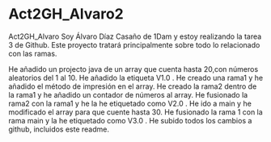 # Act2GH_Alvaro2
Act2GH_Alvaro
Soy Álvaro Díaz Casaño de 1Dam y estoy realizando la tarea 3 de Github. Este proyecto tratará principalmente sobre todo lo relacionado con las ramas.

He añadido un projecto java de un array que cuenta hasta 20,con números aleatorios del 1 al 10. He añadido la etiqueta V1.0 . He creado una rama1 y he añadido el método de impresión en el array. He creado la rama2 dentro de la rama1 y he añadido un contador de números al array. He fusionado la rama2 con la rama1 y he la he etiquetado como V2.0 . He ido a main y he modificado el array para que cuente hasta 30. He fusionado la rama 1 con la rama main y la he etiquetado como V3.0 . He subido todos los cambios a github, incluidos este readme.
